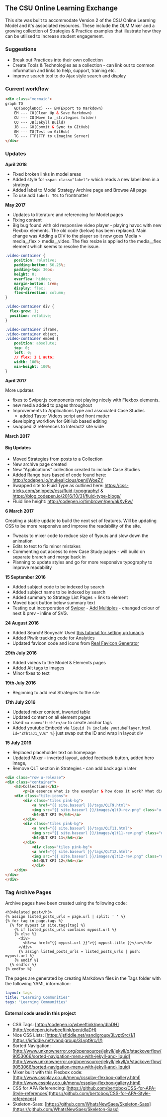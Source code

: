 ## The CSU Online Learning Exchange

This site was built to accommodate Version 2 of the CSU Online Learning Model and it's associated resources. These include the OLM Mixer and a growing collection of Strategies & Practice examples that illustrate how they can be utilised to increase student engagement.

### Suggestions

- Break out Practices into their own collection
- Create Tools & Technologies as a collection - can link out to common information and links to help, support, training etc.
- improve search tool to do Ajax style search and display

### Current workflow
``` html
<div class="mermaid">
graph TD
	GD(GoogleDoc) --- EM(Export to Markdown)
	EM --- CU(Clean Up & Save Markdown)
	CU --- CO(Move to _strategies folder)
	CO --- JB(Jekyll Build)
	JB --- GH(Commit & Sync to GItHub)
	GH --- TG(Test on GitHub)
	TG --- FTP(FTP to uImagine Server)
</div>
```
### Updates

**April 2018**

- Fixed broken links in model areas
- Added style for ```<span class="label">``` which reads a new label item in a strategy
- Added label to Model Strategy Archive page and Browse All page
- To use add ```label: TOL``` to frontmatter


**May 2017**

- Updates to literature and referencing for Model pages
- Fixing content
- Big bug found with old responsive video player - playing havoc with new Flexbox elements. The old code (below) has been replaced. Main change was Adding a DIV to the player so it now goes Media > media__flex > media__video. The flex resize is applied to the media__flex element which seems to resolve the issue.

```css
.video-container {
    position: relative;
    padding-bottom: 56.25%;
    padding-top: 30px;
    height: 0;
    overflow: hidden;
    margin-bottom: 1rem;
    display: flex;
    flex-direction: column;
}

.video-container div {
  flex-grow: 1;
  position: relative;
}

.video-container iframe,
.video-container object,
.video-container embed {
    position: absolute;
    top: 0;
    left: 0;
    // flex: 1 1 auto;
    width: 100%;
    min-height: 100%;
}
```

**April 2017**

More updates
- fixes to Swiper.js components not playing nicely with Flexbox elements.
- new media added to pages throughout
- Improvements to Applications type and associated Case Studies
  - added Taster Videos script and front matter
- developing workflow for GitHub based editing
- swapped i2 references to Interact2 site wide

**March 2017**

#### Big Updates

- Moved Strategies from posts to a Collection
- New archive page created
- New "Applications" collection created to include Case Studies
- Added Range bars based of code found here: http://codepen.io/mukealicious/pen/jWoeZY
- Swapped site to Fluid Type as outlined here: https://css-tricks.com/snippets/css/fluid-typography/ & https://blog.codepen.io/2016/10/31/fluid-type-blogs/
- Fluid line height: http://codepen.io/timbrown/pen/akXvRw/

**6 March 2017**

Creating a stable update to build the next set of features. Will be updating CSS to be more responsive and improve the readability of the site.

- Tweaks to mixer code to reduce size of flyouts and slow down the animation
- Edits to text to fix minor mistakes
- Commenting out access to new Case Study pages - will build on separate branch and merge back in
- Planning to update styles and go for more responsive typography to improve readability

**15 September 2016**

- Added subject code to be indexed by search
- Added subject name to be indexed by search
- Added summary to Strategy List Pages + link to element
- Moved back button below summary text
- Testing out incorporation of [Swiper](http://idangero.us/swiper/) - [Add Multiples](https://github.com/nolimits4web/Swiper/blob/master/demos/24-multiple-swipers.html) - changed colour of next & prev - inline of SVG.

**24 August 2016**

- Added Search! Booyeah! Used [this tutorial for setting up lunar.js](http://jekyll.tips/jekyll-casts/jekyll-search-using-lunr-js/)
- Added Piwik tracking code for Analytics
- Updated favicon code and icons from [Real Favicon Generator](http://realfavicongenerator.net/)

**29th July 2016**

- Added videos to the Model & Elements pages
- Added Alt tags to images
- Minor fixes to text

**19th July 2016**

- Beginning to add real Strategies to the site

**17th July 2016**

- Updated mixer content, inverted table
- Updated content on all element pages
- Used ```<a name="tith"></a>``` to create anchor tags
- Added youtube Embedd via ```liquid {% include youtubePlayer.html id="ZThtaJ1_VUs" %}``` just swap out the ID and wrap in layout div

**15 July 2016**

- Replaced placeholder text on homepage
- Updated Mixer - inverted layout, added feedback button, added hero image,
- Remove QLT section in Strategies - can add back again later

```html
<div class="row u-release">
<div class="container">
    <h3>Collections</h3>
        <p>In essence what is the exemplar & how does it work? What did you ask the learners to do? How did they interact? What are the key points and critical factors? Explain it simply and clearly. ?</p>
    <div class="tile-icons">
        <div class="tiles pink-bg">
            <a href="{{ site.baseurl }}/tags/QLT9.html">
            <img src="{{ site.baseurl }}/images/qlt9-rev.png" class="u-full-width">
            <h4>QLT KPI 9</h4></a>
        </div>
        <div class="tiles pink-bg">
            <a href="{{ site.baseurl }}/tags/QLT11.html">
            <img src="{{ site.baseurl }}/images/qlt11-rev.png" class="u-full-width">
            <h4>QLT KPI 11</h4></a>
        </div>
            <div class="tiles pink-bg">
            <a href="{{ site.baseurl }}/tags/QLT12.html">
            <img src="{{ site.baseurl }}/images/qlt12-rev.png" class="u-full-width">
            <h4>QLT KPI 12</h4></a>
            </div>
    </div>
</div>
</div>    
```


### Tag Archive Pages

Archive pages have been created using the following code:

````liquid
<h3>Related post</h3>
{% assign listed_posts_urls = page.url | split: ' ' %}
{% for tag in page.tags %}
  {% for mypost in site.tags[tag] %}
    {% if listed_posts_urls contains mypost.url %}
    {% else %}
      <div>
        <h5><a href="{{ mypost.url }}">{{ mypost.title }}</a></h5>
      </div>
      {% assign listed_posts_urls = listed_posts_urls | push: mypost.url %}
    {% endif %}
  {% endfor %}
{% endfor %}
````

The pages are generated by creating Markdown files in the Tags folder with the following YAML information:

````yaml
layout: tags
title: "Learning Communities"
tags: "Learning Communities"
````

#### External code used in this project

- CSS Tags: [http://codepen.io/wbeeftink/pen/dIaDH](http://codepen.io/wbeeftink/pen/dIaDH)
- Nice CSS Lists: [https://jsfiddle.net/vandigroup/3Lvpt9rc/1/](https://jsfiddle.net/vandigroup/3Lvpt9rc/1/)
- Sorted Navigation: [http://www.unknownerror.org/opensource/jekyll/jekyll/q/stackoverflow/9053066/sorted-navigation-menu-with-jekyll-and-liquid](http://www.unknownerror.org/opensource/jekyll/jekyll/q/stackoverflow/9053066/sorted-navigation-menu-with-jekyll-and-liquid)
- Mixer built with this Flexbox code: [http://www.cssplay.co.uk/menu/cssplay-flexbox-gallery.html](http://www.cssplay.co.uk/menu/cssplay-flexbox-gallery.html)
- CSS for APA Referencing: [https://github.com/bertobox/CSS-for-APA-Style-references](https://github.com/bertobox/CSS-for-APA-Style-references)
- Skeleton-Sass: [https://github.com/WhatsNewSaes/Skeleton-Sass](https://github.com/WhatsNewSaes/Skeleton-Sass)
